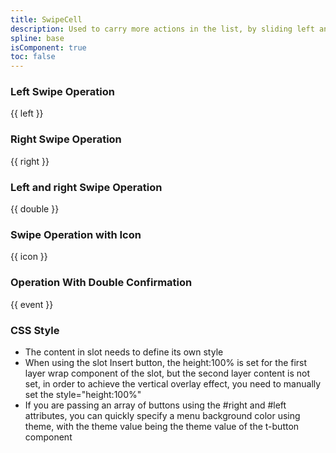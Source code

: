 ```yaml
---
title: SwipeCell
description: Used to carry more actions in the list, by sliding left and right to show, the width of the button fixed height varies according to the height of the list.
spline: base
isComponent: true
toc: false
---
```


### Left Swipe Operation

{{ left }}

### Right Swipe Operation

{{ right }}

### Left and right Swipe Operation

{{ double }}

### Swipe Operation with Icon

{{ icon }}

### Operation With Double Confirmation

{{ event }}

### CSS Style

- The content in slot needs to define its own style
- When using the slot Insert button, the height:100% is set for the first layer wrap component of the slot, but the second layer content is not set, in order to achieve the vertical overlay effect, you need to manually set the style="height:100%"
- If you are passing an array of buttons using the #right and #left attributes, you can quickly specify a menu background color using theme, with the theme value being the theme value of the t-button component
